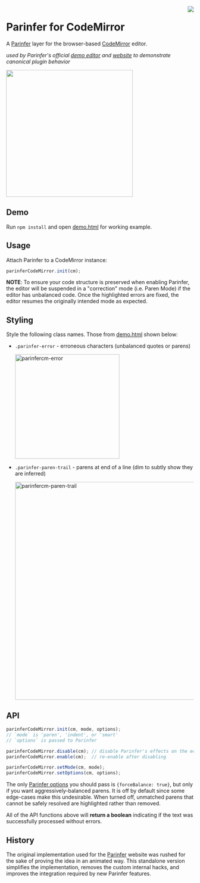 <img align="right" src="http://codemirror.net/doc/logo.png">

# Parinfer for CodeMirror

A [Parinfer] layer for the browser-based [CodeMirror] editor.

_used by Parinfer's official [demo editor] and [website] to demonstrate
canonical plugin behavior_

<img width="340" src="https://user-images.githubusercontent.com/116838/28585541-1dd63352-7136-11e7-96a9-077e6e9a0699.gif">

[demo editor]:http://shaunlebron.github.io/parinfer/demo
[website]:http://shaunlebron.github.io/parinfer/

## Demo

Run `npm install` and open [demo.html] for working example.

## Usage

Attach Parinfer to a CodeMirror instance:

```js
parinferCodeMirror.init(cm);
```

__NOTE__: To ensure your code structure is preserved when enabling Parinfer, the
editor will be suspended in a "correction" mode (i.e. Paren Mode) if the editor
has unbalanced code. Once the highlighted errors are fixed, the editor resumes
the originally intended mode as expected.

## Styling

Style the following class names.  Those from [demo.html] shown below:

- `.parinfer-error` - erroneous characters (unbalanced quotes or parens)

  <img width="280" alt="parinfercm-error" src="https://user-images.githubusercontent.com/116838/28577098-6e92f674-711b-11e7-8abd-5797841fe542.png">

- `.parinfer-paren-trail` - parens at end of a line (dim to subtly show they are inferred)

  <img width="584" alt="parinfercm-paren-trail" src="https://user-images.githubusercontent.com/116838/28577699-1c031798-711d-11e7-9500-dfaa283afadd.png">


## API

```js
parinferCodeMirror.init(cm, mode, options);
// `mode` is 'paren', 'indent', or 'smart'
// `options` is passed to Parinfer

parinferCodeMirror.disable(cm); // disable Parinfer's effects on the editor
parinferCodeMirror.enable(cm);  // re-enable after disabling

parinferCodeMirror.setMode(cm, mode);
parinferCodeMirror.setOptions(cm, options);
```

The only [Parinfer options] you should pass is `{forceBalance: true}`, but only
if you want aggressively-balanced parens.  It is off by default since some
edge-cases make this undesirable.  When turned off, unmatched parens that
cannot be safely resolved are highlighted rather than removed.

[Parinfer options]:https://github.com/shaunlebron/parinfer/tree/master/lib#api

All of the API functions above will __return a boolean__ indicating if the text was
successfully processed without errors.

## History

The original implementation used for the [Parinfer] website was rushed for the
sake of proving the idea in an animated way.  This standalone version simplifies
the implementation, removes the custom internal hacks, and improves the
integration required by new Parinfer features.

[Parinfer]:http://shaunlebron.github.io/parinfer/
[CodeMirror]:http://codemirror.net/
[demo.html]:demo.html
